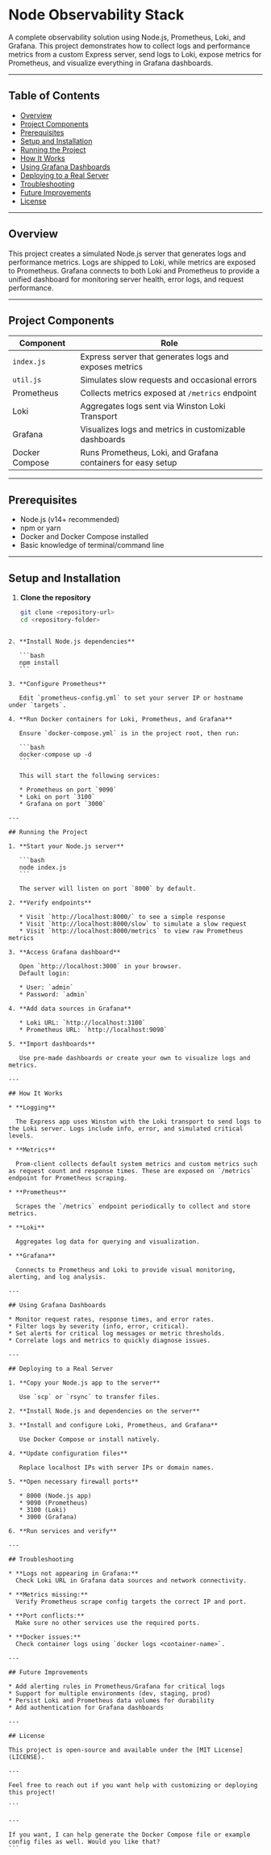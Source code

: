 # Node Observability Stack

A complete observability solution using Node.js, Prometheus, Loki, and Grafana. This project demonstrates how to collect logs and performance metrics from a custom Express server, send logs to Loki, expose metrics for Prometheus, and visualize everything in Grafana dashboards.

---

## Table of Contents

- [Overview](#overview)  
- [Project Components](#project-components)  
- [Prerequisites](#prerequisites)  
- [Setup and Installation](#setup-and-installation)  
- [Running the Project](#running-the-project)  
- [How It Works](#how-it-works)  
- [Using Grafana Dashboards](#using-grafana-dashboards)  
- [Deploying to a Real Server](#deploying-to-a-real-server)  
- [Troubleshooting](#troubleshooting)  
- [Future Improvements](#future-improvements)  
- [License](#license)

---

## Overview

This project creates a simulated Node.js server that generates logs and performance metrics. Logs are shipped to Loki, while metrics are exposed to Prometheus. Grafana connects to both Loki and Prometheus to provide a unified dashboard for monitoring server health, error logs, and request performance.

---

## Project Components

| Component          | Role                                                                                  |
|--------------------|---------------------------------------------------------------------------------------|
| `index.js`         | Express server that generates logs and exposes metrics                                |
| `util.js`          | Simulates slow requests and occasional errors                                        |
| Prometheus         | Collects metrics exposed at `/metrics` endpoint                                       |
| Loki               | Aggregates logs sent via Winston Loki Transport                                      |
| Grafana            | Visualizes logs and metrics in customizable dashboards                               |
| Docker Compose     | Runs Prometheus, Loki, and Grafana containers for easy setup                         |

---

## Prerequisites

- Node.js (v14+ recommended)
- npm or yarn
- Docker and Docker Compose installed
- Basic knowledge of terminal/command line

---

## Setup and Installation

1. **Clone the repository**

   ```bash
   git clone <repository-url>
   cd <repository-folder>
````

2. **Install Node.js dependencies**

   ```bash
   npm install
   ```

3. **Configure Prometheus**

   Edit `prometheus-config.yml` to set your server IP or hostname under `targets`.

4. **Run Docker containers for Loki, Prometheus, and Grafana**

   Ensure `docker-compose.yml` is in the project root, then run:

   ```bash
   docker-compose up -d
   ```

   This will start the following services:

   * Prometheus on port `9090`
   * Loki on port `3100`
   * Grafana on port `3000`

---

## Running the Project

1. **Start your Node.js server**

   ```bash
   node index.js
   ```

   The server will listen on port `8000` by default.

2. **Verify endpoints**

   * Visit `http://localhost:8000/` to see a simple response
   * Visit `http://localhost:8000/slow` to simulate a slow request
   * Visit `http://localhost:8000/metrics` to view raw Prometheus metrics

3. **Access Grafana dashboard**

   Open `http://localhost:3000` in your browser.
   Default login:

   * User: `admin`
   * Password: `admin`

4. **Add data sources in Grafana**

   * Loki URL: `http://localhost:3100`
   * Prometheus URL: `http://localhost:9090`

5. **Import dashboards**

   Use pre-made dashboards or create your own to visualize logs and metrics.

---

## How It Works

* **Logging**

  The Express app uses Winston with the Loki transport to send logs to the Loki server. Logs include info, error, and simulated critical levels.

* **Metrics**

  Prom-client collects default system metrics and custom metrics such as request count and response times. These are exposed on `/metrics` endpoint for Prometheus scraping.

* **Prometheus**

  Scrapes the `/metrics` endpoint periodically to collect and store metrics.

* **Loki**

  Aggregates log data for querying and visualization.

* **Grafana**

  Connects to Prometheus and Loki to provide visual monitoring, alerting, and log analysis.

---

## Using Grafana Dashboards

* Monitor request rates, response times, and error rates.
* Filter logs by severity (info, error, critical).
* Set alerts for critical log messages or metric thresholds.
* Correlate logs and metrics to quickly diagnose issues.

---

## Deploying to a Real Server

1. **Copy your Node.js app to the server**

   Use `scp` or `rsync` to transfer files.

2. **Install Node.js and dependencies on the server**

3. **Install and configure Loki, Prometheus, and Grafana**

   Use Docker Compose or install natively.

4. **Update configuration files**

   Replace localhost IPs with server IPs or domain names.

5. **Open necessary firewall ports**

   * 8000 (Node.js app)
   * 9090 (Prometheus)
   * 3100 (Loki)
   * 3000 (Grafana)

6. **Run services and verify**

---

## Troubleshooting

* **Logs not appearing in Grafana:**
  Check Loki URL in Grafana data sources and network connectivity.

* **Metrics missing:**
  Verify Prometheus scrape config targets the correct IP and port.

* **Port conflicts:**
  Make sure no other services use the required ports.

* **Docker issues:**
  Check container logs using `docker logs <container-name>`.

---

## Future Improvements

* Add alerting rules in Prometheus/Grafana for critical logs
* Support for multiple environments (dev, staging, prod)
* Persist Loki and Prometheus data volumes for durability
* Add authentication for Grafana dashboards

---

## License

This project is open-source and available under the [MIT License](LICENSE).

---

Feel free to reach out if you want help with customizing or deploying this project!

```

---

If you want, I can help generate the Docker Compose file or example config files as well. Would you like that?
```
